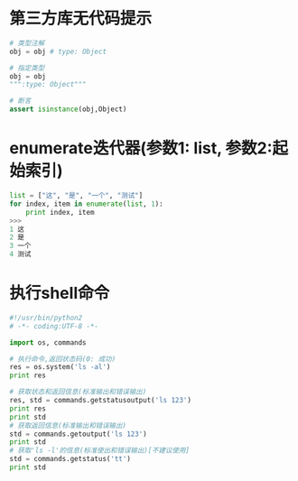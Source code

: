 # 第三方库无代码提示
```python
# 类型注解
obj = obj # type: Object

# 指定类型
obj = obj
""":type: Object"""

# 断言
assert isinstance(obj,Object)
```

# enumerate迭代器(参数1: list, 参数2:起始索引)
```python
list = ["这", "是", "一个", "测试"]
for index, item in enumerate(list, 1):
    print index, item
>>>
1 这
2 是
3 一个
4 测试
```


# 执行shell命令
```python
#!/usr/bin/python2
# -*- coding:UTF-8 -*-

import os, commands

# 执行命令,返回状态码(0: 成功)
res = os.system('ls -al')
print res

# 获取状态和返回信息(标准输出和错误输出)
res, std = commands.getstatusoutput('ls 123')
print res
print std
# 获取返回信息(标准输出和错误输出)
std = commands.getoutput('ls 123')
print std
# 获取'ls -l'的信息(标准使出和错误输出)[不建议使用]
std = commands.getstatus('tt')
print std
```